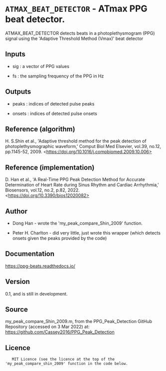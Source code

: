 # `ATMAX_BEAT_DETECTOR` - ATmax PPG beat detector.
ATMAX_BEAT_DETECTOR detects beats in a photoplethysmogram (PPG) signal
using the 'Adaptive Threshold Method (Vmax)' beat detector

##  Inputs
+   sig : a vector of PPG values
    
+   fs  : the sampling frequency of the PPG in Hz
    
##  Outputs
+   peaks : indices of detected pulse peaks
    
+   onsets : indices of detected pulse onsets
    
##  Reference (algorithm)
H. S.﻿Shin et al., 'Adaptive threshold method for the peak detection of photoplethysmographic waveform,' Comput Biol Med Elsevier, vol.39, no.12, pp.1145-52, 2009. <﻿https://doi.org/10.1016/j.compbiomed.2009.10.006>

##  Reference (implementation)
D. Han et al., 'A Real-Time PPG Peak Detection Method for Accurate Determination of Heart Rate during Sinus Rhythm and Cardiac Arrhythmia,' Biosensors, vol.12, no.2, p.82, 2022. <﻿https://doi.org/10.3390/bios12020082>

##  Author
+   Dong Han - wrote the 'my_peak_compare_Shin_2009' function.
    
+   Peter H. Charlton - did very little, just wrote this wrapper (which detects onsets given the peaks provided by the code)
    
##  Documentation
<https://ppg-beats.readthedocs.io/>

##  Version
0.1, and is still in development.

##  Source
my_peak_compare_Shin_2009.m, from the PPG_Peak_Detection GitHub Repository (accessed on 3 Mar 2022) at: <https://github.com/Cassey2016/PPG_Peak_Detection>

##  Licence
       MIT Licence (see the licence at the top of the 'my_peak_compare_shin_2009' function in the code below.
